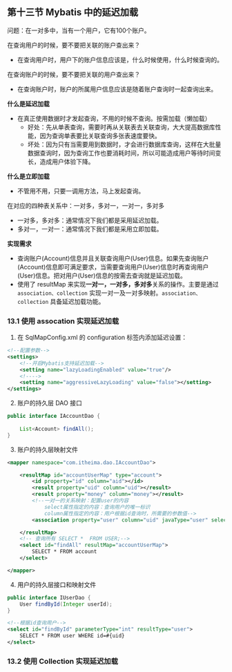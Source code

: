 ## 第十三节 Mybatis 中的延迟加载

问题：在一对多中，当有一个用户，它有100个账户。

在查询用户的时候，要不要把关联的账户查出来？
* 在查询用户时，用户下的账户信息应该是，什么时候使用，什么时候查询的。

在查询账户的时候，要不要把关联的用户查出来？
* 在查询账户时，账户的所属用户信息应该是随着账户查询时一起查询出来。

	
**什么是延迟加载**
* 在真正使用数据时才发起查询，不用的时候不查询。按需加载（懒加载）
  * 好处：先从单表查询，需要时再从关联表去关联查询，大大提高数据库性能，因为查询单表要比关联查询多张表速度要快。
  * 坏处：因为只有当需要用到数据时，才会进行数据库查询，这样在大批量数据查询时，因为查询工作也要消耗时间，所以可能造成用户等待时间变长，造成用户体验下降。
  
**什么是立即加载**
* 不管用不用，只要一调用方法，马上发起查询。

在对应的四种表关系中：一对多，多对一，一对一，多对多
* 一对多，多对多：通常情况下我们都是采用延迟加载。
* 多对一，一对一：通常情况下我们都是采用立即加载。


**实现需求**
* 查询账户(Account)信息并且关联查询用户(User)信息。如果先查询账户(Account)信息即可满足要求，当需要查询用户(User)信息时再查询用户(User)信息。把对用户(User)信息的按需去查询就是延迟加载。
* 使用了 resultMap 来实现**一对一，一对多，多对多**关系的操作。主要是通过 `association、collection` 实现一对一及一对多映射。`association、collection` 具备延迟加载功能。


### 13.1 使用 assocation 实现延迟加载

1. 在 SqlMapConfig.xml 的 configuration 标签内添加延迟设置：

```xml
<!--配置参数-->
<settings>
    <!--开启Mybatis支持延迟加载-->
    <setting name="lazyLoadingEnabled" value="true"/>
    <!---->
    <setting name="aggressiveLazyLoading" value="false"></setting>
</settings>
```

2. 账户的持久层 DAO 接口

```java
public interface IAccountDao {
  
    List<Account> findAll();
}
```

3. 账户的持久层映射文件

```xml
<mapper namespace="com.itheima.dao.IAccountDao">

    <resultMap id="accountUserMap" type="account">
        <id property="id" column="aid"></id>
        <result property="uid" column="uid"></result>
        <result property="money" column="money"></result>
        <!--一对一的关系映射：配置user的内容
            select属性指定的内容：查询用户的唯一标识
            column属性指定的内容：用户根据id查询时，所需要的参数值-->
        <association property="user" column="uid" javaType="user" select="com.itheima.dao.IUserDao.findById"></association>

    </resultMap>
    <!-- 查询所有 SELECT *  FROM USER;-->
    <select id="findAll" resultMap="accountUserMap">
        SELECT * FROM account
    </select>

</mapper>
```  


4. 用户的持久层接口和映射文件

```java
public interface IUserDao {
    User findById(Integer userId);
}
```

```xml
<!--根据id查询用户-->
<select id="findById" parameterType="int" resultType="user">
    SELECT * FROM user WHERE id=#{uid}
</select>
```





### 13.2 使用 Collection 实现延迟加载 










